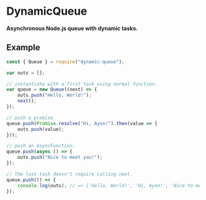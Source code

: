 # DynamicQueue

**Asynchronous Node.js queue with dynamic tasks.**

## Example

```javascript
const { Queue } = require("dynamic-queue");

var outs = [];

// instantiate with a first task using normal function.
var queue = new Queue((next) => {
    outs.push("Hello, World!");
    next();
});

// push a promise.
queue.push(Promise.resolve("Hi, Ayon!").then(value => {
    outs.push(value);
}));

// push an AsyncFunction.
queue.push(async () => {
    outs.push("Nice to meet you!");
});

// the last task doesn't require calling next.
queue.push(() => {
    console.log(outs); // => ['Hello, World!', 'Hi, Ayon!', 'Nice to meet you!']
});
```